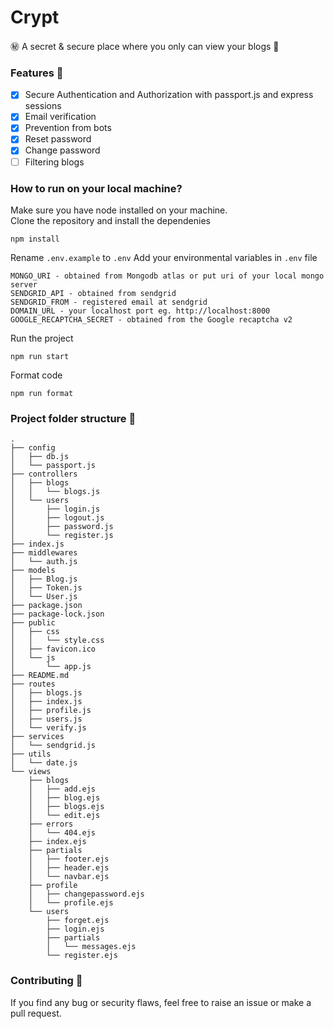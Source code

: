 # Crypt

㊙ A secret & secure place where you only can view your blogs 📝

### Features 🍰

- [x] Secure Authentication and Authorization with passport.js and express sessions
- [x] Email verification
- [x] Prevention from bots
- [x] Reset password
- [x] Change password
- [ ] Filtering blogs

### How to run on your local machine?

Make sure you have node installed on your machine.  
Clone the repository and install the dependenies

```
npm install
```

Rename `.env.example` to `.env`
Add your environmental variables in `.env` file

```
MONGO_URI - obtained from Mongodb atlas or put uri of your local mongo server
SENDGRID_API - obtained from sendgrid
SENDGRID_FROM - registered email at sendgrid
DOMAIN_URL - your localhost port eg. http://localhost:8000
GOOGLE_RECAPTCHA_SECRET - obtained from the Google recaptcha v2
```

Run the project

```
npm run start
```

Format code

```
npm run format
```

### Project folder structure 📁

```
.
├── config
│   ├── db.js
│   └── passport.js
├── controllers
│   ├── blogs
│   │   └── blogs.js
│   └── users
│       ├── login.js
│       ├── logout.js
│       ├── password.js
│       └── register.js
├── index.js
├── middlewares
│   └── auth.js
├── models
│   ├── Blog.js
│   ├── Token.js
│   └── User.js
├── package.json
├── package-lock.json
├── public
│   ├── css
│   │   └── style.css
│   ├── favicon.ico
│   └── js
│       └── app.js
├── README.md
├── routes
│   ├── blogs.js
│   ├── index.js
│   ├── profile.js
│   ├── users.js
│   └── verify.js
├── services
│   └── sendgrid.js
├── utils
│   └── date.js
└── views
    ├── blogs
    │   ├── add.ejs
    │   ├── blog.ejs
    │   ├── blogs.ejs
    │   └── edit.ejs
    ├── errors
    │   └── 404.ejs
    ├── index.ejs
    ├── partials
    │   ├── footer.ejs
    │   ├── header.ejs
    │   └── navbar.ejs
    ├── profile
    │   ├── changepassword.ejs
    │   └── profile.ejs
    └── users
        ├── forget.ejs
        ├── login.ejs
        ├── partials
        │   └── messages.ejs
        └── register.ejs
```

### Contributing 💜

If you find any bug or security flaws, feel free to raise an issue or make a pull request.
